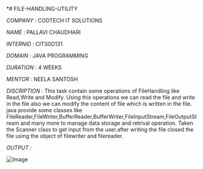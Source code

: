 *# FILE-HANDLING-UTILITY

*COMPANY* : CODTECH IT SOLUTIONS

*NAME* : PALLAVI CHAUDHARI

*INTERNID* : CITS0D131

*DOMAIN* : JAVA PROGRAMMING

*DURATION* : 4 WEEKS

*MENTOR* : NEELA SANTOSH

*DISCRIPTION* : This task contain some operations of FileHandling like Read,Write and Modify. Using this operations we can read the file and write in the file also we can modify the content of file which is written in the file. java provide some classes like FileReader,FileWriter,BufferReader,BufferWriter,FileInputStream,FileOutputStream and many more to manage data storage and retrival operation. Taken the Scanner class to get input from the user.after writing the file closed the file using the object of filewriter and filereader.

*OUTPUT* : 

![Image](https://github.com/user-attachments/assets/dc1cfd70-31b0-4efb-9bc9-e007b9669520)
